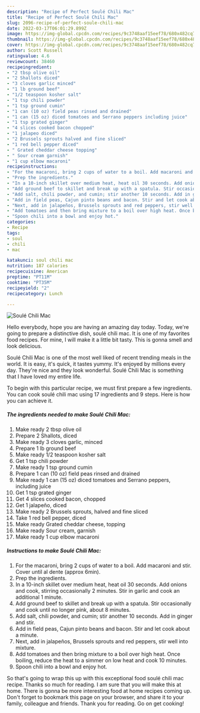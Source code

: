 ```yaml
---
description: "Recipe of Perfect Soulé Chili Mac"
title: "Recipe of Perfect Soulé Chili Mac"
slug: 2096-recipe-of-perfect-soule-chili-mac
date: 2022-03-17T06:01:29.899Z
image: https://img-global.cpcdn.com/recipes/9c3748aaf15eef78/680x482cq70/soule-chili-mac-recipe-main-photo.jpg
thumbnail: https://img-global.cpcdn.com/recipes/9c3748aaf15eef78/680x482cq70/soule-chili-mac-recipe-main-photo.jpg
cover: https://img-global.cpcdn.com/recipes/9c3748aaf15eef78/680x482cq70/soule-chili-mac-recipe-main-photo.jpg
author: Scott Russell
ratingvalue: 4.6
reviewcount: 38460
recipeingredient:
- "2 tbsp olive oil"
- "2 Shallots diced"
- "3 cloves garlic minced"
- "1 lb ground beef"
- "1/2 teaspoon kosher salt"
- "1 tsp chili powder"
- "1 tsp ground cumin"
- "1 can (10 oz) field peas rinsed and drained"
- "1 can (15 oz) diced tomatoes and Serrano peppers including juice"
- "1 tsp grated ginger"
- "4 slices cooked bacon chopped"
- "1 jalapeo diced"
- "2 Brussels sprouts halved and fine sliced"
- "1 red bell pepper diced"
- " Grated cheddar cheese topping"
- " Sour cream garnish"
- "1 cup elbow macaroni"
recipeinstructions:
- "For the macaroni, bring 2 cups of water to a boil. Add macaroni and stir. Cover until al dente (approx 6min)."
- "Prep the ingredients."
- "In a 10-inch skillet over medium heat, heat oil 30 seconds. Add onions and cook, stirring occasionally 2 minutes. Stir in garlic and cook an additional 1 minute."
- "Add ground beef to skillet and break up with a spatula. Stir occasionally and cook until no longer pink, about 8 minutes."
- "Add salt, chili powder, and cumin; stir another 10 seconds. Add in ginger and stir."
- "Add in field peas, Cajun pinto beans and bacon. Stir and let cook about a minute."
- "Next, add in jalapeños, Brussels sprouts and red peppers, stir well into mixture."
- "Add tomatoes and then bring mixture to a boil over high heat. Once boiling, reduce the heat to a simmer on low heat and cook 10 minutes."
- "Spoon chili into a bowl and enjoy hot."
categories:
- Recipe
tags:
- soul
- chili
- mac

katakunci: soul chili mac 
nutrition: 187 calories
recipecuisine: American
preptime: "PT11M"
cooktime: "PT35M"
recipeyield: "2"
recipecategory: Lunch

---
```



![Soulé Chili Mac](https://img-global.cpcdn.com/recipes/9c3748aaf15eef78/680x482cq70/soule-chili-mac-recipe-main-photo.jpg)

Hello everybody, hope you are having an amazing day today. Today, we're going to prepare a distinctive dish, soulé chili mac. It is one of my favorites food recipes. For mine, I will make it a little bit tasty. This is gonna smell and look delicious.



Soulé Chili Mac is one of the most well liked of recent trending meals in the world. It is easy, it's quick, it tastes yummy. It's enjoyed by millions every day. They're nice and they look wonderful. Soulé Chili Mac is something that I have loved my entire life.


To begin with this particular recipe, we must first prepare a few ingredients. You can cook soulé chili mac using 17 ingredients and 9 steps. Here is how you can achieve it.

<!--inarticleads1-->

##### The ingredients needed to make Soulé Chili Mac:

1. Make ready 2 tbsp olive oil
1. Prepare 2 Shallots, diced
1. Make ready 3 cloves garlic, minced
1. Prepare 1 lb ground beef
1. Make ready 1/2 teaspoon kosher salt
1. Get 1 tsp chili powder
1. Make ready 1 tsp ground cumin
1. Prepare 1 can (10 oz) field peas rinsed and drained
1. Make ready 1 can (15 oz) diced tomatoes and Serrano peppers, including juice
1. Get 1 tsp grated ginger
1. Get 4 slices cooked bacon, chopped
1. Get 1 jalapeño, diced
1. Make ready 2 Brussels sprouts, halved and fine sliced
1. Take 1 red bell pepper, diced
1. Make ready  Grated cheddar cheese, topping
1. Make ready  Sour cream, garnish
1. Make ready 1 cup elbow macaroni




<!--inarticleads2-->

##### Instructions to make Soulé Chili Mac:

1. For the macaroni, bring 2 cups of water to a boil. Add macaroni and stir. Cover until al dente (approx 6min).
1. Prep the ingredients.
1. In a 10-inch skillet over medium heat, heat oil 30 seconds. Add onions and cook, stirring occasionally 2 minutes. Stir in garlic and cook an additional 1 minute.
1. Add ground beef to skillet and break up with a spatula. Stir occasionally and cook until no longer pink, about 8 minutes.
1. Add salt, chili powder, and cumin; stir another 10 seconds. Add in ginger and stir.
1. Add in field peas, Cajun pinto beans and bacon. Stir and let cook about a minute.
1. Next, add in jalapeños, Brussels sprouts and red peppers, stir well into mixture.
1. Add tomatoes and then bring mixture to a boil over high heat. Once boiling, reduce the heat to a simmer on low heat and cook 10 minutes.
1. Spoon chili into a bowl and enjoy hot.




So that's going to wrap this up with this exceptional food soulé chili mac recipe. Thanks so much for reading. I am sure that you will make this at home. There is gonna be more interesting food at home recipes coming up. Don't forget to bookmark this page on your browser, and share it to your family, colleague and friends. Thank you for reading. Go on get cooking!
